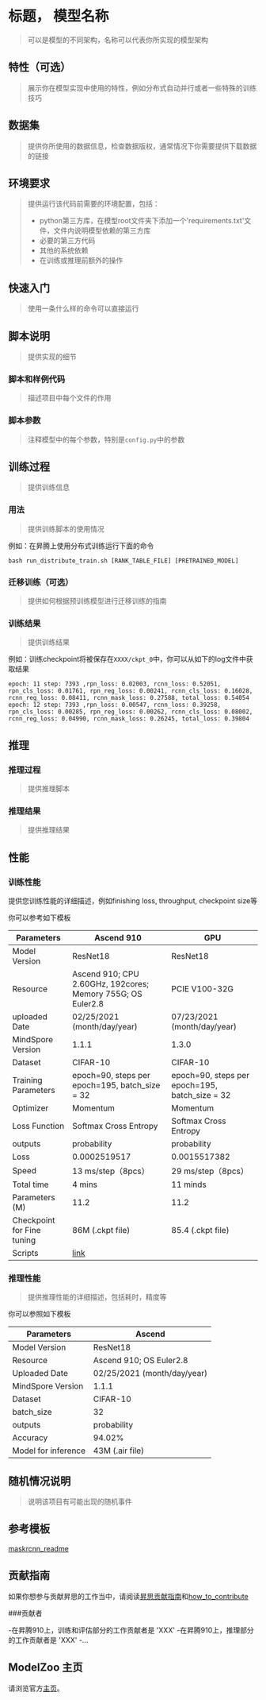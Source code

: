 <TOC>

# 标题， 模型名称

> 可以是模型的不同架构，名称可以代表你所实现的模型架构

## 特性（可选）

> 展示你在模型实现中使用的特性，例如分布式自动并行或者一些特殊的训练技巧

## 数据集

> 提供你所使用的数据信息，检查数据版权，通常情况下你需要提供下载数据的链接

## 环境要求

> 提供运行该代码前需要的环境配置，包括：
>
> * python第三方库，在模型root文件夹下添加一个'requirements.txt'文件，文件内说明模型依赖的第三方库
> * 必要的第三方代码
> * 其他的系统依赖
> * 在训练或推理前额外的操作

## 快速入门

> 使用一条什么样的命令可以直接运行

## 脚本说明

> 提供实现的细节

### 脚本和样例代码

> 描述项目中每个文件的作用

### 脚本参数

> 注释模型中的每个参数，特别是`config.py`中的参数

## 训练过程

> 提供训练信息

### 用法

> 提供训练脚本的使用情况

例如：在昇腾上使用分布式训练运行下面的命令

```shell
bash run_distribute_train.sh [RANK_TABLE_FILE] [PRETRAINED_MODEL]
```

### 迁移训练（可选）

> 提供如何根据预训练模型进行迁移训练的指南

### 训练结果

> 提供训练结果

例如：训练checkpoint将被保存在`XXXX/ckpt_0`中，你可以从如下的log文件中获取结果

```
epoch: 11 step: 7393 ,rpn_loss: 0.02003, rcnn_loss: 0.52051, rpn_cls_loss: 0.01761, rpn_reg_loss: 0.00241, rcnn_cls_loss: 0.16028, rcnn_reg_loss: 0.08411, rcnn_mask_loss: 0.27588, total_loss: 0.54054
epoch: 12 step: 7393 ,rpn_loss: 0.00547, rcnn_loss: 0.39258, rpn_cls_loss: 0.00285, rpn_reg_loss: 0.00262, rcnn_cls_loss: 0.08002, rcnn_reg_loss: 0.04990, rcnn_mask_loss: 0.26245, total_loss: 0.39804
```

## 推理

### 推理过程

> 提供推理脚本

### 推理结果

> 提供推理结果

## 性能

### 训练性能

提供您训练性能的详细描述，例如finishing loss, throughput, checkpoint size等

你可以参考如下模板

| Parameters                 | Ascend 910                                                   | GPU |
| -------------------------- | ------------------------------------------------------------ | ----------------------------------------------|
| Model Version              | ResNet18                                                     |  ResNet18                                     |
| Resource                   | Ascend 910; CPU 2.60GHz, 192cores; Memory 755G; OS Euler2.8  |  PCIE V100-32G                                |
| uploaded Date              | 02/25/2021 (month/day/year)                                  | 07/23/2021 (month/day/year)                   |
| MindSpore Version          | 1.1.1                                                        | 1.3.0                                         |
| Dataset                    | CIFAR-10                                                     | CIFAR-10                                      |
| Training Parameters        | epoch=90, steps per epoch=195, batch_size = 32               | epoch=90, steps per epoch=195, batch_size = 32|
| Optimizer                  | Momentum                                                     | Momentum                                      |
| Loss Function              | Softmax Cross Entropy                                        | Softmax Cross Entropy                         |
| outputs                    | probability                                                  | probability                                   |
| Loss                       | 0.0002519517                                                 |  0.0015517382                                 |
| Speed                      | 13 ms/step（8pcs）                                           | 29 ms/step（8pcs）                            |
| Total time                 | 4 mins                                                       | 11 minds                                      |
| Parameters (M)             | 11.2                                                         | 11.2                                          |
| Checkpoint for Fine tuning | 86M (.ckpt file)                                             | 85.4 (.ckpt file)                             |
| Scripts                    | [link](https://gitee.com/mindspore/models/tree/master/official/cv/)                       |

### 推理性能

> 提供推理性能的详细描述，包括耗时，精度等

你可以参照如下模板

| Parameters          | Ascend                      |
| ------------------- | --------------------------- |
| Model Version       | ResNet18                    |
| Resource            | Ascend 910; OS Euler2.8     |
| Uploaded Date       | 02/25/2021 (month/day/year) |
| MindSpore Version   | 1.1.1                       |
| Dataset             | CIFAR-10                    |
| batch_size          | 32                          |
| outputs             | probability                 |
| Accuracy            | 94.02%                      |
| Model for inference | 43M (.air file)             |

## 随机情况说明

> 说明该项目有可能出现的随机事件

## 参考模板

[maskrcnn_readme](https://gitee.com/mindspore/models/blob/master/official/cv/maskrcnn/README_CN.md)

## 贡献指南

如果你想参与贡献昇思的工作当中，请阅读[昇思贡献指南](https://gitee.com/mindspore/models/blob/master/CONTRIBUTING_CN.md)和[how_to_contribute](https://gitee.com/mindspore/models/tree/master/how_to_contribute)

###贡献者

-在昇腾910上，训练和评估部分的工作贡献者是 'XXX'
-在昇腾910上，推理部分的工作贡献者是 'XXX'
-...

## ModelZoo 主页

请浏览官方[主页](https://gitee.com/mindspore/models)。
